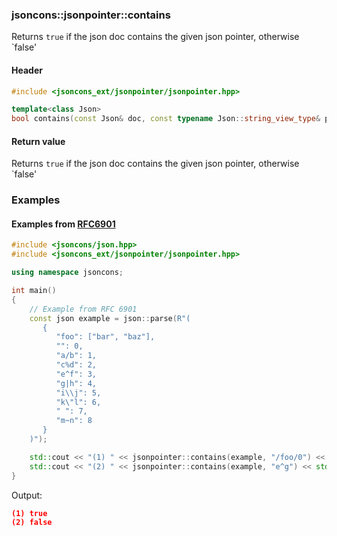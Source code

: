 ### jsoncons::jsonpointer::contains

Returns `true` if the json doc contains the given json pointer, otherwise `false'

#### Header
```c++
#include <jsoncons_ext/jsonpointer/jsonpointer.hpp>

template<class Json>
bool contains(const Json& doc, const typename Json::string_view_type& path);

```

#### Return value

Returns `true` if the json doc contains the given json pointer, otherwise `false'

### Examples

#### Examples from [RFC6901](https://tools.ietf.org/html/rfc6901)

```c++
#include <jsoncons/json.hpp>
#include <jsoncons_ext/jsonpointer/jsonpointer.hpp>

using namespace jsoncons;

int main()
{
    // Example from RFC 6901
    const json example = json::parse(R"(
       {
          "foo": ["bar", "baz"],
          "": 0,
          "a/b": 1,
          "c%d": 2,
          "e^f": 3,
          "g|h": 4,
          "i\\j": 5,
          "k\"l": 6,
          " ": 7,
          "m~n": 8
       }
    )");

    std::cout << "(1) " << jsonpointer::contains(example, "/foo/0") << std::endl;
    std::cout << "(2) " << jsonpointer::contains(example, "e^g") << std::endl;
}
```
Output:
```json
(1) true
(2) false
```


